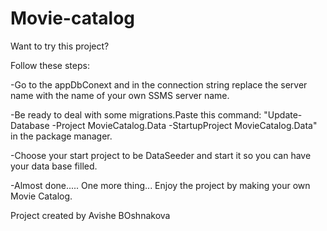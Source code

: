 # Movie-catalog
Want to try this project?

Follow these steps:

-Go to the appDbConext and in the connection string replace the server name with the name of your own SSMS server name.

-Be ready to deal with some migrations.Paste this command: "Update-Database -Project MovieCatalog.Data -StartupProject MovieCatalog.Data" in the package manager.

-Choose your start project to be DataSeeder and start it so you can have your data base filled.

-Almost done..... One more thing... Enjoy the project by making your own Movie Catalog.

Project created by Avishe BOshnakova
